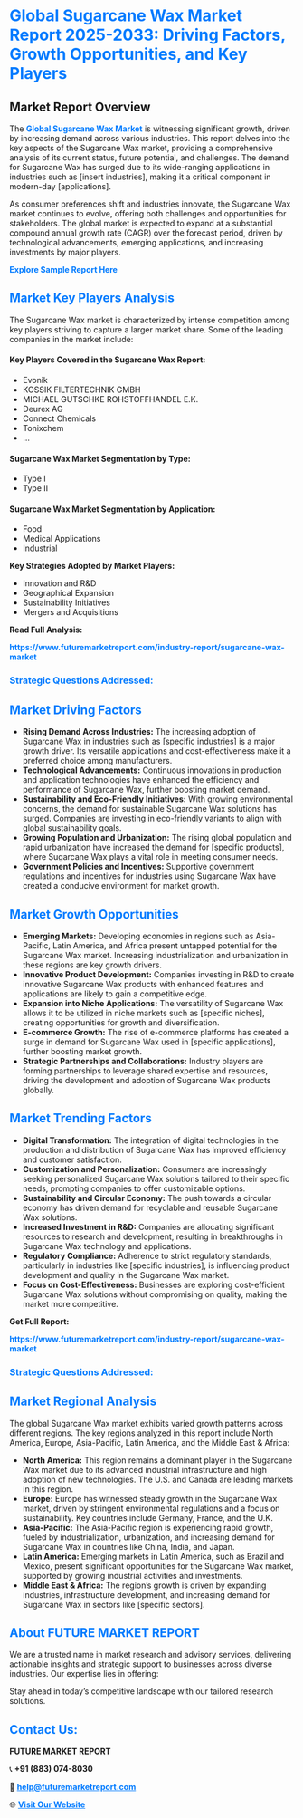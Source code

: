 <h1 style="color: #007BFF;">Global Sugarcane Wax Market Report 2025-2033: Driving Factors, Growth Opportunities, and Key Players</h1>

<section id="overview">
<h2>Market Report Overview</h2>
<p>The <a href="https://www.futuremarketreport.com/industry-report/sugarcane-wax-market" style="color: #007BFF; text-decoration: none;"><strong>Global Sugarcane Wax Market</strong></a> is witnessing significant growth, driven by increasing demand across various industries. This report delves into the key aspects of the Sugarcane Wax market, providing a comprehensive analysis of its current status, future potential, and challenges. The demand for Sugarcane Wax has surged due to its wide-ranging applications in industries such as [insert industries], making it a critical component in modern-day [applications].</p>
<p>As consumer preferences shift and industries innovate, the Sugarcane Wax market continues to evolve, offering both challenges and opportunities for stakeholders. The global market is expected to expand at a substantial compound annual growth rate (CAGR) over the forecast period, driven by technological advancements, emerging applications, and increasing investments by major players.</p>
</section>

<section id="overview">
<p><a href="https://www.futuremarketreport.com/request-sample/reportId=91103" style="color: #007BFF; text-decoration: none;"><strong>Explore Sample Report Here</strong></a></p>
</section>

<section id="key-players">
<h2 style="color: #007BFF;">Market Key Players Analysis</h2>
<p>The Sugarcane Wax market is characterized by intense competition among key players striving to capture a larger market share. Some of the leading companies in the market include:</p>
<h4>Key Players Covered in the Sugarcane Wax Report:</h4>
<ul><li>Evonik</li><li>KOSSIK FILTERTECHNIK GMBH</li><li>MICHAEL GUTSCHKE ROHSTOFFHANDEL E.K.</li><li>Deurex AG</li><li>Connect Chemicals</li><li>Tonixchem</li><li>...</li></ul>
<h4>Sugarcane Wax Market Segmentation by Type:</h4>
<ul><li>Type I</li><li>Type II</li></ul>

<h4>Sugarcane Wax Market Segmentation by Application:</h4>
<ul><li>Food</li><li>Medical Applications</li><li>Industrial</li></ul>
<p><strong>Key Strategies Adopted by Market Players:</strong></p>
<ul>
<li>Innovation and R&D</li>
<li>Geographical Expansion</li>
<li>Sustainability Initiatives</li>
<li>Mergers and Acquisitions</li>
</ul>
</section>

<section>
<p><strong>Read Full Analysis: </strong></p><a href="https://www.futuremarketreport.com/industry-report/sugarcane-wax-market" style="color: #007BFF; text-decoration: none;"><strong>https://www.futuremarketreport.com/industry-report/sugarcane-wax-market</strong></a>
<h3 style="color: #007BFF;">Strategic Questions Addressed:</h3>
</section>

<section id="driving-factors">
<h2 style="color: #007BFF;">Market Driving Factors</h2>
<ul>
<li><strong>Rising Demand Across Industries:</strong> The increasing adoption of Sugarcane Wax in industries such as [specific industries] is a major growth driver. Its versatile applications and cost-effectiveness make it a preferred choice among manufacturers.</li>
<li><strong>Technological Advancements:</strong> Continuous innovations in production and application technologies have enhanced the efficiency and performance of Sugarcane Wax, further boosting market demand.</li>
<li><strong>Sustainability and Eco-Friendly Initiatives:</strong> With growing environmental concerns, the demand for sustainable Sugarcane Wax solutions has surged. Companies are investing in eco-friendly variants to align with global sustainability goals.</li>
<li><strong>Growing Population and Urbanization:</strong> The rising global population and rapid urbanization have increased the demand for [specific products], where Sugarcane Wax plays a vital role in meeting consumer needs.</li>
<li><strong>Government Policies and Incentives:</strong> Supportive government regulations and incentives for industries using Sugarcane Wax have created a conducive environment for market growth.</li>
</ul>
</section>

<section id="growth-opportunities">
<h2 style="color: #007BFF;">Market Growth Opportunities</h2>
<ul>
<li><strong>Emerging Markets:</strong> Developing economies in regions such as Asia-Pacific, Latin America, and Africa present untapped potential for the Sugarcane Wax market. Increasing industrialization and urbanization in these regions are key growth drivers.</li>
<li><strong>Innovative Product Development:</strong> Companies investing in R&D to create innovative Sugarcane Wax products with enhanced features and applications are likely to gain a competitive edge.</li>
<li><strong>Expansion into Niche Applications:</strong> The versatility of Sugarcane Wax allows it to be utilized in niche markets such as [specific niches], creating opportunities for growth and diversification.</li>
<li><strong>E-commerce Growth:</strong> The rise of e-commerce platforms has created a surge in demand for Sugarcane Wax used in [specific applications], further boosting market growth.</li>
<li><strong>Strategic Partnerships and Collaborations:</strong> Industry players are forming partnerships to leverage shared expertise and resources, driving the development and adoption of Sugarcane Wax products globally.</li>
</ul>
</section>

<section id="trending-factors">
<h2 style="color: #007BFF;">Market Trending Factors</h2>
<ul>
<li><strong>Digital Transformation:</strong> The integration of digital technologies in the production and distribution of Sugarcane Wax has improved efficiency and customer satisfaction.</li>
<li><strong>Customization and Personalization:</strong> Consumers are increasingly seeking personalized Sugarcane Wax solutions tailored to their specific needs, prompting companies to offer customizable options.</li>
<li><strong>Sustainability and Circular Economy:</strong> The push towards a circular economy has driven demand for recyclable and reusable Sugarcane Wax solutions.</li>
<li><strong>Increased Investment in R&D:</strong> Companies are allocating significant resources to research and development, resulting in breakthroughs in Sugarcane Wax technology and applications.</li>
<li><strong>Regulatory Compliance:</strong> Adherence to strict regulatory standards, particularly in industries like [specific industries], is influencing product development and quality in the Sugarcane Wax market.</li>
<li><strong>Focus on Cost-Effectiveness:</strong> Businesses are exploring cost-efficient Sugarcane Wax solutions without compromising on quality, making the market more competitive.</li>
</ul>
</section>

<section>
<p><strong>Get Full Report: </strong></p><a href="https://www.futuremarketreport.com/industry-report/sugarcane-wax-market" style="color: #007BFF; text-decoration: none;"><strong>https://www.futuremarketreport.com/industry-report/sugarcane-wax-market</strong></a>
<h3 style="color: #007BFF;">Strategic Questions Addressed:</h3>
</section>


<section id="regional-analysis">
<h2 style="color: #007BFF;">Market Regional Analysis</h2>
<p>The global Sugarcane Wax market exhibits varied growth patterns across different regions. The key regions analyzed in this report include North America, Europe, Asia-Pacific, Latin America, and the Middle East & Africa:</p>
<ul>
<li><strong>North America:</strong> This region remains a dominant player in the Sugarcane Wax market due to its advanced industrial infrastructure and high adoption of new technologies. The U.S. and Canada are leading markets in this region.</li>
<li><strong>Europe:</strong> Europe has witnessed steady growth in the Sugarcane Wax market, driven by stringent environmental regulations and a focus on sustainability. Key countries include Germany, France, and the U.K.</li>
<li><strong>Asia-Pacific:</strong> The Asia-Pacific region is experiencing rapid growth, fueled by industrialization, urbanization, and increasing demand for Sugarcane Wax in countries like China, India, and Japan.</li>
<li><strong>Latin America:</strong> Emerging markets in Latin America, such as Brazil and Mexico, present significant opportunities for the Sugarcane Wax market, supported by growing industrial activities and investments.</li>
<li><strong>Middle East & Africa:</strong> The region’s growth is driven by expanding industries, infrastructure development, and increasing demand for Sugarcane Wax in sectors like [specific sectors].</li>
</ul>
</section>

<footer>
<h2 style="color: #007BFF;">About FUTURE MARKET REPORT</h2>
<p>We are a trusted name in market research and advisory services, delivering actionable insights and strategic support to businesses across diverse industries. Our expertise lies in offering:</p>

<p>Stay ahead in today’s competitive landscape with our tailored research solutions.</p>

<h2 style="color: #007BFF;">Contact Us:</h2>
<p><strong>FUTURE MARKET REPORT</strong></p>
<p>📞 <strong>+91 (883) 074-8030</strong></p>
<p>📧 <strong><a href="mailto:help@futuremarketreport.com" style="color: #007BFF;">help@futuremarketreport.com</a></strong></p>
<p>🌐 <strong><a href="https://www.futuremarketreport.com/" style="color: #007BFF;">Visit Our Website</a></strong></p>
</footer>